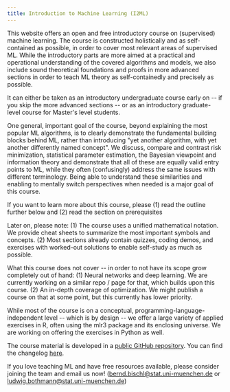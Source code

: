 ```yaml
---
title: Introduction to Machine Learning (I2ML)
---
```


This website offers an open and free introductory course on (supervised) machine learning. The course is constructed holistically and as self-contained as possible, in order to cover most relevant areas of supervised ML. While the introductory parts are more aimed at a practical and operational understanding of the covered algorithms and models, we also include sound theoretical foundations and proofs in more advanced sections in order to teach ML theory as self-containedly and precisely as possible.

It can either be taken as an introductory undergraduate course early on -- if you skip the more advanced sections -- or as an introductory graduate-level course for Master's level students.

One general, important goal of the course, beyond explaining the most popular ML algorithms, is to clearly demonstrate the fundamental building blocks behind ML, rather than introducing "yet another algorithm, with yet another differently named concept". We discuss, compare and contrast risk minimization, statistical parameter estimation, the Bayesian viewpoint and information theory and demonstrate that all of these are equally valid entry points to ML, while they often (confusingly) address the same issues with different terminology. Being able to understand these similarities and enabling to mentally switch perspectives when needed is a major goal of this course.

If you want to learn more about this course, please (1) read the outline further below and (2) read the section on prerequisites

Later on, please note: (1) The course uses a unified mathematical notation. We provide cheat sheets to summarize the most important symbols and concepts. (2) Most sections already contain quizzes, coding demos, and exercises with worked-out solutions to enable self-study as much as possible.

What this course does not cover -- in order to not have its scope grow completely out of hand: (1) Neural networks and deep learning. We are currently working on a similar repo / page for that, which builds upon this course. (2) An in-depth coverage of optimization. We might publish a course on that at some point, but this currently has lower priority.

While most of the course is on a conceptual, programming-language-independent level -- which is by design -- we offer a large variety of applied exercises in R, often using the mlr3 package and its enclosing universe. We are working on offering the exercises in Python as well.

The course material is developed in a [public GitHub repository](https://github.com/compstat-lmu/lecture_i2ml). You can find the changelog [here](https://github.com/compstat-lmu/lecture_i2ml/blob/master/CHANGELOG.md).

If you love teaching ML and have free resources available, please consider joining the team and email us now! (bernd.bischl@stat.uni-muenchen.de or ludwig.bothmann@stat.uni-muenchen.de)